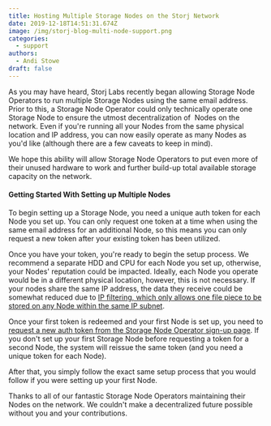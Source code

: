 ```yaml
---
title: Hosting Multiple Storage Nodes on the Storj Network
date: 2019-12-18T14:51:31.674Z
image: /img/storj-blog-multi-node-support.png
categories:
  - support
authors:
  - Andi Stowe
draft: false
---
```

As you may have heard, Storj Labs recently began allowing Storage Node Operators to run multiple Storage Nodes using the same email address. Prior to this, a Storage Node Operator could only technically operate one Storage Node to ensure the utmost decentralization of  Nodes on the network. Even if you're running all your Nodes from the same physical location and IP address, you can now easily operate as many Nodes as you'd like (although there are a few caveats to keep in mind).

We hope this ability will allow Storage Node Operators to put even more of their unused hardware to work and further build-up total available storage capacity on the network.

#### Getting Started With Setting up Multiple Nodes

To begin setting up a Storage Node, you need a unique auth token for each Node you set up. You can only request one token at a time when using the same email address for an additional Node, so this means you can only request a new token after your existing token has been utilized.

Once you have your token, you're ready to begin the setup process. We recommend a separate HDD and CPU for each Node you set up, otherwise, your Nodes' reputation could be impacted. Ideally, each Node you operate would be in a different physical location, however, this is not necessary. If your nodes share the same IP address, the data they receive could be somewhat reduced due to [IP filtering, which only allows one file piece to be stored on any Node within the same IP subnet](https://storj.io/blog/2019/06/ip-filtering-keeps-data-distributed/).

Once your first token is redeemed and your first Node is set up, you need to [request a new auth token from the Storage Node Operator sign-up page](https://storj.io/sign-up-node-operator/). If you don't set up your first Storage Node before requesting a token for a second Node, the system will reissue the same token (and you need a unique token for each Node).

After that, you simply follow the exact same setup process that you would follow if you were setting up your first Node.

Thanks to all of our fantastic Storage Node Operators maintaining their Nodes on the network. We couldn't make a decentralized future possible without you and your contributions.
